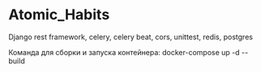 # Atomic_Habits
Django rest framework, celery, celery beat, cors, unittest, redis, postgres

Команда для сборки и запуска контейнера: docker-compose up -d --build